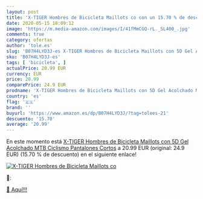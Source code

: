```yaml
---
layout: post
title: 'X-TIGER Hombres de Bicicleta Maillots co con un 15.70 % de descuento'
date: 2020-05-15 18:09:12
image: 'https://m.media-amazon.com/images/I/41fMmCGQ-rL._SL400_.jpg'
comments: true
category: ofertas
author: 'tole.es'
slug: 'B07H4LYD3J-es X-TIGER Hombres de Bicicleta Maillots con 5D Gel Acolchado...'
sku: 'B07H4LYD3J-es'
tags: [ 'bicicleta', ]
actualPrice: 20.99 EUR
currency: EUR
price: 20.99
comparePrice: 24.9 EUR
prodname: 'X-TIGER Hombres de Bicicleta Maillots con 5D Gel Acolchado MTB Ciclismo Pantalones Cortos'
country: 'es'
flag: '🇪🇸'
brand: ''
buyurl: 'https://www.amazon.es/dp/B07H4LYD3J/?tag=tolees-21'
descuento: '15.70'
average: '20.99'
---
```


En este momento está [X-TIGER Hombres de Bicicleta Maillots con 5D Gel Acolchado MTB Ciclismo Pantalones Cortos](https://www.amazon.es/dp/B07H4LYD3J/?tag=tolees-21) a 20.99 EUR (original: 24.9 EUR) (15.70 %  de descuento) en el siguiente enlace!

[![X-TIGER Hombres de Bicicleta Maillots co](https://m.media-amazon.com/images/I/41fMmCGQ-rL._SL400_.jpg)](https://www.amazon.es/dp/B07H4LYD3J/?tag=tolees-21)

🔎:


[🛒 Aquí!!!](https://www.amazon.es/dp/B07H4LYD3J/?tag=tolees-21)
